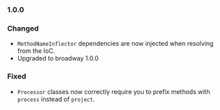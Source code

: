 ### 1.0.0

### Changed

- `MethodNameInflector` dependencies are now injected when resolving from the IoC.
- Upgraded to broadway 1.0.0

### Fixed

- `Processor` classes now correctly require you to prefix methods with `process` instead of `project`.
